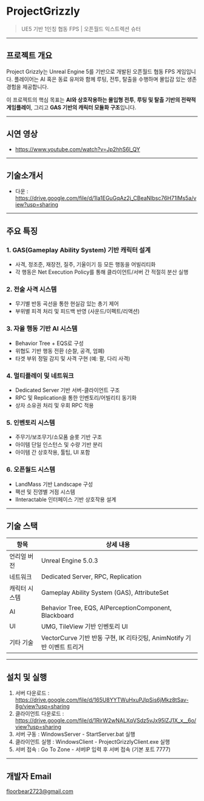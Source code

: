 # ProjectGrizzly

> UE5 기반 1인칭 협동 FPS | 오픈월드 익스트렉션 슈터

---

##  프로젝트 개요

Project Grizzly는 Unreal Engine 5를 기반으로 개발된 오픈월드 협동 FPS 게임입니다. 플레이어는 AI 혹은 동료 유저와 함께 루팅, 전투, 탈출을 수행하며 몰입감 있는 생존 경험을 제공합니다.

이 프로젝트의 핵심 목표는 **AI와 상호작용하는 몰입형 전투**, **루팅 및 탈출 기반의 전략적 게임플레이**, 그리고 **GAS 기반의 캐릭터 모듈화 구조**입니다.

---

##  시연 영상

- https://www.youtube.com/watch?v=Jp2hhS6l_QY

---

##  기술소개서

- 다운 : https://drive.google.com/file/d/1Ia1EGuGqAz2j_CBeaNlbsc76H71lMs5a/view?usp=sharing
  
---

##  주요 특징

### 1. **GAS(Gameplay Ability System) 기반 캐릭터 설계**
- 사격, 정조준, 재장전, 질주, 기울이기 등 모든 행동을 어빌리티화
- 각 행동은 Net Execution Policy를 통해 클라이언트/서버 간 적절히 분산 실행

### 2. **전술 사격 시스템**
- 무기별 반동 곡선을 통한 현실감 있는 총기 제어
- 부위별 피격 처리 및 피드백 반영 (사운드/이펙트/리액션)

### 3. **자율 행동 기반 AI 시스템**
- Behavior Tree + EQS로 구성
- 위협도 기반 행동 전환 (순찰, 공격, 엄폐)
- 타겟 부위 정밀 감지 및 사격 구현 (예: 팔, 다리 사격)

### 4. **멀티플레이 및 네트워크**
- Dedicated Server 기반 서버-클라이언트 구조
- RPC 및 Replication을 통한 인벤토리/어빌리티 동기화
- 상자 소유권 처리 및 우회 RPC 적용

### 5. **인벤토리 시스템**
- 주무기/보조무기/소모품 슬롯 기반 구조
- 아이템 단일 인스턴스 및 수량 기반 분리
- 아이템 간 상호작용, 툴팁, UI 포함

### 6. **오픈월드 시스템**
- LandMass 기반 Landscape 구성
- 팩션 및 진영별 거점 시스템
- IInteractable 인터페이스 기반 상호작용 설계

---

## 기술 스택

| 항목           | 상세 내용                                                                 |
|----------------|--------------------------------------------------------------------------|
| 언리얼 버전     | Unreal Engine 5.0.3                                                        |
| 네트워크        | Dedicated Server, RPC, Replication                                       |
| 캐릭터 시스템    | Gameplay Ability System (GAS), AttributeSet                             |
| AI             | Behavior Tree, EQS, AIPerceptionComponent, Blackboard                    |
| UI             | UMG, TileView 기반 인벤토리 UI                                          |
| 기타 기술       | VectorCurve 기반 반동 구현, IK 리타깃팅, AnimNotify 기반 이벤트 트리거     |

---

## 설치 및 실행

1. 서버 다운로드 : https://drive.google.com/file/d/165U8YYTWuHxuPJlpSis6jMkz8tSav-8g/view?usp=sharing
2. 클라이언트 다운로드 : https://drive.google.com/file/d/1RirW2wNALXqVSdz5vJx95lZJ1X_x__6o/view?usp=sharing
3. 서버 구동 : WindowsServer - StartServer.bat 실행
4. 클라이언트 실행 : WindowsClient - ProjectGrizzlyClient.exe 실행
5. 서버 접속 : Go To Zone - 서버IP 입력 후 서버 접속 (기본 포트 7777)

---

##  개발자 Email

floorbear2723@gmail.com



